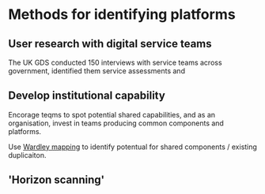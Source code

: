 <!-- TITLE: Identifying Platforms -->
<!-- SUBTITLE: A quick summary of Identifying Platforms -->

# Methods for identifying platforms

## User research with digital service teams

The UK GDS conducted 150 interviews with service teams across government, identified them service assessments and 

## Develop institutional capability

Encorage teqms to spot potential shared capabilities, and as an organisation, invest in teams producing common components and platforms.

Use [Wardley mapping](https://blog.gardeviance.org/2015/02/an-introduction-to-wardley-value-chain.html) to identify potentual for shared components / existing duplicaiton.

## 'Horizon scanning'